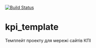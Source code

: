 [![Build Status](https://travis-ci.org/ntuukpi/fiot.svg?branch=master)](https://travis-ci.org/ntuukpi/fiot)
# kpi_template
Темплейт проекту для мережі сайтів КПІ
